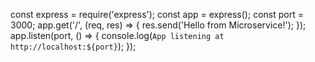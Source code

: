 const express = require('express');
const app = express();
const port = 3000;
app.get('/', (req, res) => {
res.send('Hello from Microservice!');
});
app.listen(port, () => {
console.log(`App listening at http://localhost:${port}`);
});
